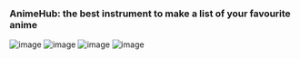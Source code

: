 ### AnimeHub: the best instrument to make a list of your favourite anime
![image](https://user-images.githubusercontent.com/71407757/233733094-951b7d73-93fa-4456-8882-37d9f05901a2.png)
![image](https://user-images.githubusercontent.com/71407757/233733135-9065adf1-d73b-4b63-ad82-14ab3f8fcb94.png)
![image](https://user-images.githubusercontent.com/71407757/233733160-d0b44a89-082d-4ef3-a0d4-1a2276c05ab0.png)
![image](https://user-images.githubusercontent.com/71407757/233733189-e93b9bb3-4f12-4559-b408-1a7bc8a71877.png)
